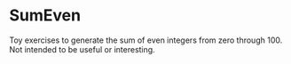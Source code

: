 # SumEven 

Toy exercises to generate the sum of even integers from zero through 100. Not intended to be useful or interesting.